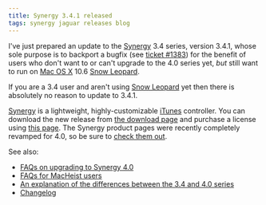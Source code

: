 ```yaml
---
title: Synergy 3.4.1 released
tags: synergy jaguar releases blog
---
```


I've just prepared an update to the [Synergy](/wiki/Synergy) 3.4 series, version 3.4.1, whose sole purpose is to backport a bugfix (see [ticket \#1383](/issues/1383)) for the benefit of users who don't want to or can't upgrade to the 4.0 series yet, _but_ still want to run on [Mac OS X](/wiki/Mac_OS_X) 10.6 [Snow Leopard](/wiki/Snow_Leopard).

If you are a 3.4 user and aren't using [Snow Leopard](/wiki/Snow_Leopard) yet then there is absolutely no reason to update to 3.4.1.

[Synergy](/wiki/Synergy) is a lightweight, highly-customizable [iTunes](/wiki/iTunes) controller. You can download the new release from [the download page](/products/synergy/download) and purchase a license using [this page](https://typechecked.net/a/products/synergy-classic/purchase/). The Synergy product pages were recently completely revamped for 4.0, so be sure to [check them out](/products/synergy).

See also:

-   [FAQs on upgrading to Synergy 4.0](/blog/synergy-4.0-upgrades)
-   [FAQs for MacHeist users](/blog/frequently-asked-questions-about-synergy-and-macheist)
-   [An explanation of the differences between the 3.4 and 4.0 series](/blog/clearing-up-confusion-about-synergy-version-numbers)
-   [Changelog](/products/synergy/history)
